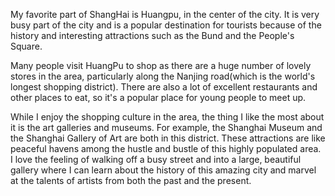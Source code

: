 My favorite part of ShangHai is Huangpu, in the center of the city. It is  very busy part of the city and is a popular destination for tourists because of the history and interesting attractions such as the Bund and the People's Square.

Many people visit HuangPu to shop as there are a huge number of lovely stores in the area, particularly along the Nanjing road(which is the world's longest shopping district). There are also a lot of excellent restaurants and other places to eat, so it's a popular place for young people to meet up.

While I enjoy the shopping culture in the area, the thing I like the most about it is the art galleries and museums. For example, the Shanghai Museum and the Shanghai Gallery of Art are both in this district. These attractions are like peaceful havens among the hustle and bustle of this highly populated area. I love the feeling of walking off a busy street and into a large, beautiful gallery where I can learn about the history of this amazing city and marvel at the talents of artists from both the past and the present.

